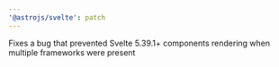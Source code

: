 ```yaml
---
'@astrojs/svelte': patch
---
```


Fixes a bug that prevented Svelte 5.39.1+ components rendering when multiple frameworks were present
